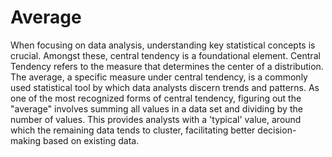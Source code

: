# Average 

When focusing on data analysis, understanding key statistical concepts is crucial. Amongst these, central tendency is a foundational element. Central Tendency refers to the measure that determines the center of a distribution. The average, a specific measure under central tendency, is a commonly used statistical tool by which data analysts discern trends and patterns. As one of the most recognized forms of central tendency, figuring out the "average" involves summing all values in a data set and dividing by the number of values. This provides analysts with a 'typical' value, around which the remaining data tends to cluster, facilitating better decision-making based on existing data.